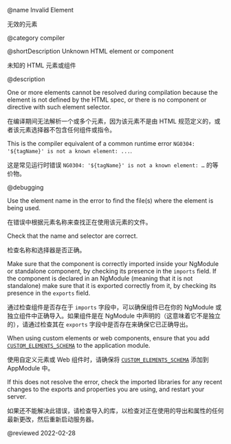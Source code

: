 @name Invalid Element

无效的元素

@category compiler

@shortDescription Unknown HTML element or component

未知的 HTML 元素或组件

@description

One or more elements cannot be resolved during compilation because the element is not defined by the HTML spec, or there is no component or directive with such element selector.

在编译期间无法解析一个或多个元素，因为该元素不是由 HTML 规范定义的，或者该元素选择器不包含任何组件或指令。

<div class="alert is-helpful">

This is the compiler equivalent of a common runtime error `NG0304: '${tagName}' is not a known element: ...`.

这是常见运行时错误 `NG0304: '${tagName}' is not a known element: …` 的等价物。

</div>

@debugging

Use the element name in the error to find the file(s) where the element is being used.

在错误中根据元素名称来查找正在使用该元素的文件。

Check that the name and selector are correct.

检查名称和选择器是否正确。

Make sure that the component is correctly imported inside your NgModule or standalone component, by checking its presence in the `imports` field. If the component is declared in an NgModule (meaning that it is not standalone) make sure that it is exported correctly from it, by checking its presence in the `exports` field.

通过检查组件是否存在于 `imports` 字段中，可以确保组件已在你的 NgModule 或独立组件中正确导入。如果组件是在 NgModule 中声明的（这意味着它不是独立的），请通过检查其在 `exports` 字段中是否存在来确保它已正确导出。

When using custom elements or web components, ensure that you add [`CUSTOM_ELEMENTS_SCHEMA`](api/core/CUSTOM_ELEMENTS_SCHEMA) to the application module.

使用自定义元素或 Web 组件时，请确保将 [`CUSTOM_ELEMENTS_SCHEMA`](api/core/CUSTOM_ELEMENTS_SCHEMA) 添加到 AppModule 中。

If this does not resolve the error, check the imported libraries for any recent changes to the exports and properties you are using, and restart your server.

如果还不能解决此错误，请检查导入的库，以检查对正在使用的导出和属性的任何最新更改，然后重新启动服务器。

<!-- links -->

<!-- external links -->

<!-- end links -->

@reviewed 2022-02-28
